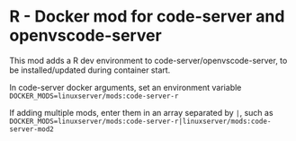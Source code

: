 # R - Docker mod for code-server and openvscode-server

This mod adds a R dev environment to code-server/openvscode-server, to be installed/updated during container start.

In code-server docker arguments, set an environment variable `DOCKER_MODS=linuxserver/mods:code-server-r`

If adding multiple mods, enter them in an array separated by `|`, such as `DOCKER_MODS=linuxserver/mods:code-server-r|linuxserver/mods:code-server-mod2`
